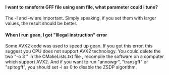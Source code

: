 #### I want to ransform GFF file using sam file, what parameter could I tune?
The -l and -w are important. Simply speaking, if you set them with larger values, the result should be better.

#### When I run gean, I got "Illegal instruction" error
Some AVX2 code was used to speed up gean. If you got this error, this suggest you CPU does not support AVX2 technology.
You could delete the two "-o 3 " in the CMakeLists.txt file , recompile the software on a computer which support AVX2. And if you want to run "annowgr", "transgff" or "spltogff", you should set -l as 0 to disable the ZSDP algorithm.
